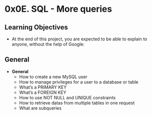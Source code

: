# 0x0E. SQL - More queries

## Learning Objectives

* At the end of this project, you are expected to be able to explain to anyone, without the help of Google:

## General

* **General**
  * How to create a new MySQL user
  * How to manage privileges for a user to a database or table
  * What’s a PRIMARY KEY
  * What’s a FOREIGN KEY
  * How to use NOT NULL and UNIQUE constraints
  * How to retrieve datas from multiple tables in one request
  * What are subqueries